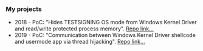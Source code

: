 
<h3>My projects</h3>
<ul>
  <li>2018 - PoC: "Hides TESTSIGNING OS mode from Windows Kernel Driver and read/write protected process memory". <a href="https://github.com/EvMac0/TestSigning_driver">Repo link...</a></li>
  <li>2019 - PoC: "Communication between Windows Kernel Driver shellcode and usermode app via thread hijacking". <a href="https://github.com/EvMac0/UserKernelCommunication">Repo link...</a></li>
</ul>

